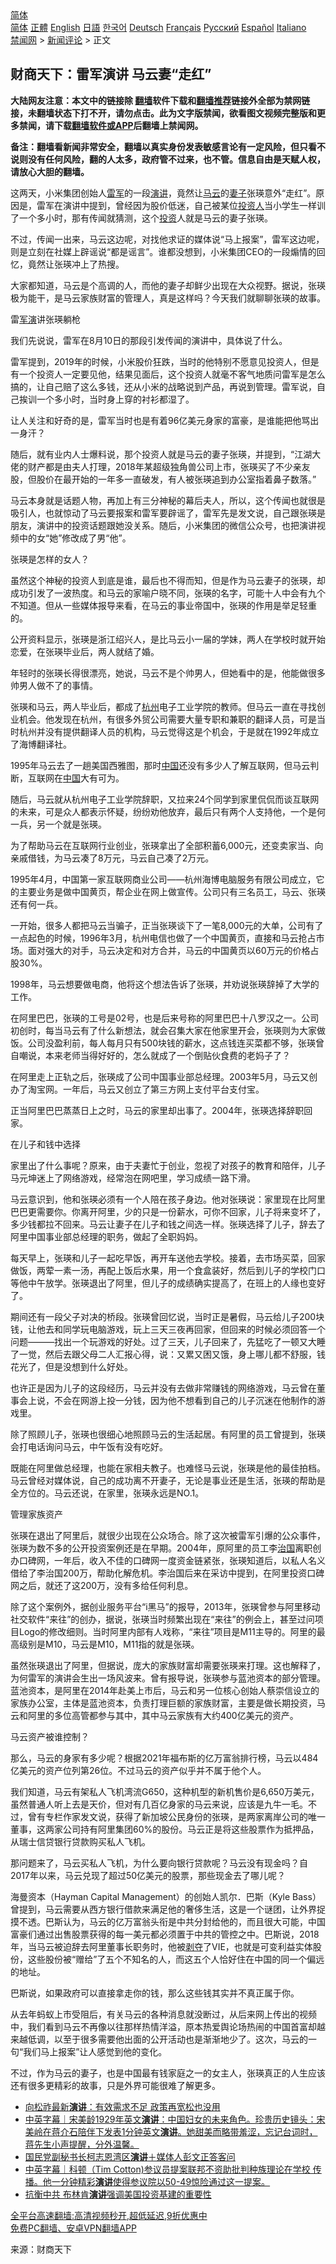  <!-- 面包屑导航 --> <div class="breadcrumb"><!-- GTranslate: https://gtranslate.io/ -->  <div class="switcher notranslate">  <div class="selected">  <a href="#" onclick="return false;"> 简体</a>  </div>  <div class="option">  <a href="https://www.bannedbook.org" onclick="doGTranslate('zh-CN|zh-CN');jQuery('div.switcher div.selected a').html(jQuery(this).html());return false;" title="简体中文" class="nturl selected"> 简体</a>  <a href="https://www.bannedbook.org/zh-tw/" onclick="doGTranslate('zh-CN|zh-TW');jQuery('div.switcher div.selected a').html(jQuery(this).html());return false;" title="繁體中文" class="nturl"> 正體</a>  <a href="https://www.bannedbook.org/en/" onclick="doGTranslate('zh-CN|en');jQuery('div.switcher div.selected a').html(jQuery(this).html());return false;" title="English" class="nturl"> English</a>  <a href="https://www.bannedbook.org/ja/" onclick="doGTranslate('zh-CN|ja');jQuery('div.switcher div.selected a').html(jQuery(this).html());return false;" title="日本語" class="nturl"> 日語</a>  <a href="https://www.bannedbook.org/ko/" onclick="doGTranslate('zh-CN|ko');jQuery('div.switcher div.selected a').html(jQuery(this).html());return false;" title="한국어" class="nturl"> 한국어</a>  <a href="https://www.bannedbook.org/de/" onclick="doGTranslate('zh-CN|de');jQuery('div.switcher div.selected a').html(jQuery(this).html());return false;" title="Deutsch" class="nturl"> Deutsch</a>  <a href="https://www.bannedbook.org/fr/" onclick="doGTranslate('zh-CN|fr');jQuery('div.switcher div.selected a').html(jQuery(this).html());return false;" title="Français" class="nturl"> Français</a>  <a href="https://www.bannedbook.org/ru/" onclick="doGTranslate('zh-CN|ru');jQuery('div.switcher div.selected a').html(jQuery(this).html());return false;" title="Русский" class="nturl"> Русский</a>  <a href="https://www.bannedbook.org/es/" onclick="doGTranslate('zh-CN|es');jQuery('div.switcher div.selected a').html(jQuery(this).html());return false;" title="Español" class="nturl"> Español</a>  <a href="https://www.bannedbook.org/it/" onclick="doGTranslate('zh-CN|it');jQuery('div.switcher div.selected a').html(jQuery(this).html());return false;" title="Italiano" class="nturl"> Italiano</a>  </div>  </div>      <div class='breadcrumb-sub'><!-- Breadcrumb NavXT 6.3.0 --> <a href="https://www.bannedbook.org/" class="home">禁闻网</a> &gt; <a href="https://www.bannedbook.org/bnews/comments/" class="category">新闻评论</a> &gt; 正文</div></div><h2>财商天下：雷军演讲 马云妻“走红”</h2> <p class="notice"><b>大陆网友注意：本文中的链接除 <a href="https://github.com/bannedbook/fanqiang" >翻墙</a>软件下载和<a href="https://github.com/killgcd/justmysocks/blob/master/README.md">翻墙推荐</a>链接外全部为禁网链接，未翻墙状态下打不开，请勿点击。此为文字版禁闻，欲看图文视频完整版和更多禁闻，请下载<a href="https://github.com/bannedbook/fanqiang">翻墙软件或APP</a>后翻墙上禁闻网。</p><p>备注：翻墙看新闻非常安全，翻墙以真实身份发表敏感言论有一定风险，但只看不说则没有任何风险，翻的人太多，政府管不过来，也不管。信息自由是天赋人权，请放心大胆的翻墙。</b></p>  <div class="entry"> <p>这两天，小米集团创始人<a href="https://www.bannedbook.org/bnews/tag/%E9%9B%B7%E5%86%9B/" class="st_tag internal_tag" rel="tag" title="标签 雷军 下的日志">雷军</a>的一段<a href="https://www.bannedbook.org/bnews/tag/%E6%BC%94%E8%AE%B2/" class="st_tag internal_tag" rel="tag" title="标签 演讲 下的日志">演讲</a>，竟然让<a href="https://www.bannedbook.org/bnews/tag/%e9%a9%ac%e4%ba%91/" class="st_tag internal_tag" rel="tag" title="标签 马云 下的日志">马云</a>的<a href="https://www.bannedbook.org/bnews/tag/%e5%a6%bb%e5%ad%90/" class="st_tag internal_tag" rel="tag" title="标签 妻子 下的日志">妻子</a>张瑛意外“走红”。原因是，雷军在演讲中提到，曾经因为股价低迷，自己被某位<a href="https://www.bannedbook.org/bnews/tag/%E6%8A%95%E8%B5%84%E4%BA%BA/" class="st_tag internal_tag" rel="tag" title="标签 投资人 下的日志">投资人</a>当小学生一样训了一个多小时，那有传闻就猜测，这个<a href="https://www.bannedbook.org/bnews/tag/%e6%8a%95%e8%b5%84/" class="st_tag internal_tag" rel="tag" title="标签 投资 下的日志">投资</a>人就是马云的妻子张瑛。</p> <p>不过，传闻一出来，马云这边呢，对找他求证的媒体说“马上报案”，雷军这边呢，则是立刻在社媒上辟谣说“都是谣言”。谁都没想到，小米集团CEO的一段煽情的回忆，竟然让张瑛冲上了热搜。</p> <p>大家都知道，马云是个高调的人，而他的妻子却鲜少出现在大众视野。据说，张瑛极为能干，是马云家族财富的管理人，真是这样吗？今天我们就聊聊张瑛的故事。</p> <p>雷<a href="https://www.bannedbook.org/bnews/tag/%e5%86%9b%e6%bc%94/" class="st_tag internal_tag" rel="tag" title="标签 军演 下的日志">军演</a>讲张瑛躺枪</p> <p>我们先说说，雷军在8月10日的那段引发传闻的演讲中，具体说了什么。</p> <p>雷军提到，2019年的时候，小米股价狂跌，当时的他特别不愿意见投资人，但是有一个投资人一定要见他，结果见面后，这个投资人就毫不客气地质问雷军是怎么搞的，让自己赔了这么多钱，还从小米的战略说到产品，再说到管理。雷军说，自己挨训一个多小时，当时身上穿的衬衫都湿了。</p> <p>让人关注和好奇的是，雷军当时也是有着96亿美元身家的富豪，是谁能把他骂出一身汗？</p> <p>随后，就有业内人士爆料说，那个投资人就是马云的妻子张瑛，并提到，“江湖大佬的财产都是由夫人打理，2018年某超级独角兽公司上市，张瑛买了不少亲友股，但股价在最开始的一年多一直破发，有人被张瑛追到办公室指着鼻子数落。”</p> <p>马云本身就是话题人物，再加上有三分神秘的幕后夫人，所以，这个传闻也就很是吸引人，也就惊动了马云要报案和雷军要辟谣了，雷军先是发文说，自己跟张瑛是朋友，演讲中的投资话题跟她没关系。随后，小米集团的微信公众号，也把演讲视频中的女“她”修改成了男“他”。</p> <p>张瑛是怎样的女人？</p> <p>虽然这个神秘的投资人到底是谁，最后也不得而知，但是作为马云妻子的张瑛，却成功引发了一波热度。和马云的家喻户晓不同，张瑛的名字，可能十人中会有九个不知道。但从一些媒体报导来看，在马云的事业帝国中，张瑛的作用是举足轻重的。</p>  <p>公开资料显示，张瑛是浙江绍兴人，是比马云小一届的学妹，两人在学校时就开始恋爱，在张瑛毕业后，两人就结了婚。</p> <p>年轻时的张瑛长得很漂亮，她说，马云不是个帅男人，但她看中的是，他能做很多帅男人做不了的事情。</p> <p>张瑛和马云，两人毕业后，都成了<a href="https://www.bannedbook.org/bnews/tag/%e6%9d%ad%e5%b7%9e/" class="st_tag internal_tag" rel="tag" title="标签 杭州 下的日志">杭州</a>电子工业学院的教师。但马云一直在寻找创业机会。他发现在杭州，有很多外贸公司需要大量专职和兼职的翻译人员，可是当时杭州并没有提供翻译人员的机构，马云觉得这是个机会，于是就在1992年成立了海博翻译社。</p> <p>1995年马云去了一趟美国西雅图，那时<span class='wp_keywordlink_affiliate'><a href="https://www.bannedbook.org/" title="中国" target="_blank">中国</a></span>还没有多少人了解互联网，但马云判断，互联网在<a href="https://www.bannedbook.org/bnews/tag/%E4%B8%AD%E5%9B%BD/" class="st_tag internal_tag" rel="tag" title="标签 中国 下的日志">中国</a>大有可为。</p> <p>随后，马云就从杭州电子工业学院辞职，又拉来24个同学到家里侃侃而谈互联网的未来，可是众人都表示怀疑，纷纷劝他放弃，最后只有两个人支持他，一个是何一兵，另一个就是张瑛。</p> <p>为了帮助马云在互联网行业创业，张瑛拿出了全部积蓄6,000元，还变卖家当、向亲戚借钱，为马云凑了8万元，马云自己凑了2万元。</p> <p>1995年4月，中国第一家互联网商业公司——杭州海博电脑服务有限公司成立，它的主要业务是做中国黄页，帮企业在网上做宣传。公司只有三名员工，马云、张瑛还有何一兵。</p> <p>一开始，很多人都把马云当骗子，正当张瑛谈下了一笔8,000元的大单，公司有了一点起色的时候，1996年3月，杭州电信也做了一个中国黄页，直接和马云抢占市场。面对强大的对手，马云决定和对方合并，马云的中国黄页以60万元的价格占股30%。</p> <p>1998年，马云想要做电商，他将这个想法告诉了张瑛，并劝说张瑛辞掉了大学的工作。</p> <p>在阿里巴巴，张瑛的工号是02号，也是后来号称的阿里巴巴十八罗汉之一。公司初创时，每当马云有了什么新想法，就会召集大家在他家里开会，张瑛则为大家做饭。公司没盈利前，每人每月只有500块钱的薪水，这点钱连买菜都不够，张瑛曾自嘲说，本来老师当得好好的，怎么就成了一个倒贴伙食费的老妈子了？</p> <p>在阿里走上正轨之后，张瑛成了公司中国事业部总经理。2003年5月，马云又创办了淘宝网。一年后，马云又创立了第三方网上支付平台支付宝。</p>  <p>正当阿里巴巴蒸蒸日上之时，马云的家里却出事了。2004年，张瑛选择辞职回家。</p> <p>在儿子和钱中选择</p> <p>家里出了什么事呢？原来，由于夫妻忙于创业，忽视了对孩子的教育和陪伴，儿子马元坤迷上了网络游戏，经常泡在网吧里，学习成绩一路下滑。</p> <p>马云意识到，他和张瑛必须有一个人陪在孩子身边。他对张瑛说：家里现在比阿里巴巴更需要你。你离开阿里，少的只是一份薪水，可你不回家，儿子将来变坏了，多少钱都拉不回来。马云让妻子在儿子和钱之间选一样。张瑛选择了儿子，辞去了阿里中国事业部总经理的职务，做起了全职妈妈。</p> <p>每天早上，张瑛和儿子一起吃早饭，再开车送他去学校。接着，去市场买菜，回家做饭，两荤一素一汤，再配上饭后水果，用一个食盒装好，然后到儿子的学校门口等他中午放学。张瑛退出了阿里，但儿子的成绩确实提高了，在班上的人缘也变好了。</p> <p>期间还有一段父子对决的桥段。张瑛曾回忆说，当时正是暑假，马云给儿子200块钱，让他去和同学玩电脑游戏，玩上三天三夜再回家，但回来的时候必须回答一个问题———找出一个玩游戏的好处。过了三天，儿子回来了，先猛吃了一顿又大睡了一觉，然后去跟父母二人汇报心得，说：又累又困又饿，身上哪儿都不舒服，钱花光了，但是没想到什么好处。</p> <p>也许正是因为儿子的这段经历，马云并没有去做非常赚钱的网络游戏，马云曾在董事会上说，不会在网游上投一分钱，因为他不想看到自己的儿子沉迷在他制作的游戏里。</p> <p>除了照顾儿子，张瑛也很细心地照顾马云的生活起居。有阿里的员工曾提到，张瑛会打电话询问马云，中午饭有没有吃好。</p> <p>既能在阿里做总经理，也能在家相夫教子。也难怪马云说，张瑛是他的最佳拍档。马云曾经对媒体说，自己的成功离不开妻子，无论是事业还是生活，张瑛的帮助是全方位的。马云还说，在家里，张瑛永远是NO.1。</p> <p>管理家族资产</p> <p>张瑛在退出了阿里后，就很少出现在公众场合。除了这次被雷军引爆的公众事件，张瑛为数不多的公开投资案例还是在早期。2004年，原阿里的员工李<span class='wp_keywordlink'><a href="https://www.bannedbook.org/forum24/topic8925.html" title="《治国大道》" target="_blank">治国</a></span>离职创办口碑网，一年后，收入不佳的口碑网一度资金链紧张，张瑛知道后，以私人名义借给了李治国200万，帮助化解危机。李治国后来在采访中提到，在阿里投资口碑网之后，就还了这200万，没有多给任何利息。</p>  <p>除了这个案例外，据创业服务平台“i黑马”的报导，2013年，张瑛曾参与阿里移动社交软件“来往”的创办，据说，张瑛当时频繁出现在“来往”的例会上，甚至过问项目Logo的修改细则。当时阿里内部有人戏称，“来往”项目是M11主导的。阿里的最高级别是M10，马云是M10，M11指的就是张瑛。</p> <p>虽然张瑛退出了阿里，但据说，庞大的家族财富却需要张瑛来打理。这也解释了，为何雷军的演讲会生出一场风波来。曾有报导说，张瑛参与蓝池资本的部分管理。蓝池资本，是阿里在2014年赴美上市后，马云和另一位核心创始人蔡崇信设立的家族办公室，主体是蓝池资本，负责打理巨额的家族财富，主要是做长期投资，马云和阿里的多位高管都参与其中，其中马云家族有大约400亿美元的资产。</p> <p>马云资产被谁控制？</p> <p>那么，马云的身家有多少呢？根据2021年福布斯的亿万富翁排行榜，马云以484亿美元的资产位列第26位。不过马云的资产似乎并不属于他个人。</p> <p>我们知道，马云有架私人飞机湾流G650，这种机型的新机售价是6,650万美元，虽然普通人听上去是天价，但对有几百亿身家的马云来说，应该是九牛一毛。不过，曾有专栏作家发文说，获得了新加坡公民身份的张瑛，是两家离岸公司的唯一董事，这两家公司持有阿里集团60%的股份。马云正是将这些股票作为抵押品，从瑞士信贷银行贷款购买私人飞机。</p> <p>那问题来了，马云买私人飞机，为什么要向银行贷款呢？马云没有现金吗？自2017年以来，马云兑现了超过50亿美元的股票，那些现金去了哪儿呢？</p> <p>海曼资本（Hayman Capital Management）的创始人凯尔．巴斯（Kyle Bass）曾提到，马云需要从西方银行借款来满足他的奢侈生活，这是一个谜团，让外界捉摸不透。巴斯认为，马云的亿万富翁头衔是中共分封给他的，而且很大可能，中国富豪们通过出售股票获得的每一美元都必须置于中共的管控之中。巴斯说，2018年，当马云被迫辞去阿里董事长职务时，他被<span class='wp_keywordlink'><a href="https://www.bannedbook.org/forum2/topic21.html" title="《剥夺》 黄建民 著" target="_blank">剥夺</a></span>了VIE，也就是可变利益实体股份，这些股份被“赠给”了五个不知名的人，而这五个人恰好住在中国的同一个偏远的地址。</p> <p>巴斯说，如果政府可以直接拿走你的钱，那么这些钱其实并不真正属于你。</p> <p>从去年蚂蚁上市受阻后，有关马云的各种消息就没断过，从后来网上传出的视频中，我们看到马云不再像以往那样热情洋溢，原本热爱舆论场热闹的中国首富却越来越低调，以至于很多需要他出面的公开活动也是渐渐地少了。这次，马云的一句“我们马上报案”让人感觉到他的变化。</p> <p>不过，作为马云的妻子，也是中国最有钱家庭之一的女主人，张瑛真正的人生应该还有很多更精彩的故事，只是外界可能很难了解更多。</p> <ul class='op-related-articles' title='相关阅读'> <li><a href='https://www.bannedbook.org/bnews/comments/20210813/1605891.html' target='_blank'>向松祚最新<b>演讲</b>：有效需求不足 政策再宽松也没用</a></li> <li><a href='https://www.bannedbook.org/bnews/bannedvideo/20210813/1605504.html' target='_blank'>中英字幕｜宋美龄1929年英文<b>演讲</b>：中国妇女的未来角色。珍贵历史镜头：宋美岭在蒋介石陪伴下发表1分钟英文<b>演讲</b>。她甜美而略带羞涩，忘记台词时，蒋先生小声提醒，分外温馨。</a></li> <li><a href='https://www.bannedbook.org/bnews/taiwannews/20210812/1605052.html' target='_blank'>国民党副秘书长柯志恩湾区<b>演讲</b>＋媒体人彭文正答客问</a></li> <li><a href='https://www.bannedbook.org/bnews/bannedvideo/20210812/1604868.html' target='_blank'>中英字幕｜科顿（Tim Cotton)参议员提案联邦不资助批判种族理论在学校 传播。他一分钟精彩<b>演讲</b>使得参议院以50-49惊险通过这一提案。</a></li> <li><a href='https://www.bannedbook.org/bnews/comments/20210811/1604134.html' target='_blank'>抗衡中共 布林肯<b>演讲</b>强调美国投资基建的重要性</a></li> </ul> <p class="texttj"> <a href="https://github.com/bannedbook/fanqiang/wiki/V2ray%E6%9C%BA%E5%9C%BA" target="_blank">全平台高速翻墙:高清视频秒开,超低延迟,9折优惠中</a><br/> <a href="https://github.com/bannedbook/fanqiang/wiki/%E7%A6%81%E9%97%BB%E7%BD%91%E5%AE%89%E5%8D%93%E7%BF%BB%E5%A2%99%E6%96%B0%E9%97%BBAPP" target="_blank">免费PC翻墙、安卓VPN翻墙APP</a></p> <p> 来源：财商天下 </p><a name='sharetosocial'></a>  <div style="margin-bottom:5px;padding-bottom:5px;clear:both"> <div id="archive-pix-1" class="banner-ads"> <!-- AuctionX Display platform tag START --> <div id="26318x728x90x621x_ADSLOT2" clicktrack="%%CLICK_URL_ESC%%"></div> <!-- AuctionX Display platform tag END --> </div> <div id="archive-pix-2" class="banner-ads"> <!-- AuctionX Display platform tag START --> <div id="26315x300x250x621x_ADSLOT2" clicktrack="%%CLICK_URL_ESC%%"></div> <!-- AuctionX Display platform tag END --> </div> </div>  <div id="archive-pix-1" class="banner-ads"> <!-- AuctionX Display platform tag START --> <div id="26318x728x90x621x_ADSLOT3" clicktrack="%%CLICK_URL_ESC%%"></div> <!-- AuctionX Display platform tag END --> </div> </div><!--END ENTRY--> 